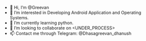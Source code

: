 - 👋 Hi, I’m @Greevan
- 👀 I’m interested in Developing Android Application and Operating Systems.
- 🌱 I’m currently learning python.
- 💞️ I’m looking to collaborate on <UNDER_PROCESS>
- 📫 Contact me through Telegram: @Dhasagreevan_dhanush

<!---
Greevan/Greevan is a ✨ special ✨ repository because its `README.md` (this file) appears on your GitHub profile.
You can click the Preview link to take a look at your changes.
--->
